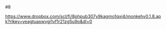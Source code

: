 #8

https://www.dropbox.com/scl/fi/8phpub307y9kagmo1qxi4/monkehv0.1.8.apk?rlkey=yeagtuaswvgj1vf1r21zg5u9o&dl=0
